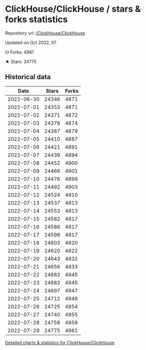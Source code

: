 # ClickHouse/ClickHouse / stars & forks statistics

Repository url: [/ClickHouse/ClickHouse](https://github.com/ClickHouse/ClickHouse)

Updated on Oct 2022, 07

☋ Forks: 4961

★ Stars: 24775

## Historical data
| Date | Stars | Forks |
|------|-------|-------|
| 2022-06-30 | 24346 | 4871 | 
| 2022-07-01 | 24353 | 4871 | 
| 2022-07-02 | 24371 | 4872 | 
| 2022-07-03 | 24378 | 4874 | 
| 2022-07-04 | 24387 | 4879 | 
| 2022-07-05 | 24410 | 4887 | 
| 2022-07-06 | 24421 | 4891 | 
| 2022-07-07 | 24439 | 4894 | 
| 2022-07-08 | 24452 | 4900 | 
| 2022-07-09 | 24466 | 4901 | 
| 2022-07-10 | 24476 | 4899 | 
| 2022-07-11 | 24492 | 4903 | 
| 2022-07-12 | 24524 | 4910 | 
| 2022-07-13 | 24537 | 4913 | 
| 2022-07-14 | 24553 | 4913 | 
| 2022-07-15 | 24582 | 4917 | 
| 2022-07-16 | 24586 | 4917 | 
| 2022-07-17 | 24598 | 4917 | 
| 2022-07-18 | 24603 | 4920 | 
| 2022-07-19 | 24620 | 4922 | 
| 2022-07-20 | 24643 | 4932 | 
| 2022-07-21 | 24656 | 4933 | 
| 2022-07-22 | 24683 | 4945 | 
| 2022-07-23 | 24683 | 4945 | 
| 2022-07-24 | 24697 | 4947 | 
| 2022-07-25 | 24712 | 4948 | 
| 2022-07-26 | 24725 | 4954 | 
| 2022-07-27 | 24740 | 4955 | 
| 2022-07-28 | 24758 | 4959 | 
| 2022-07-29 | 24775 | 4961 | 


[Detailed charts & statistics for ClickHouse/ClickHouse](https://reviewgithub.com/rep/ClickHouse/ClickHouse)
